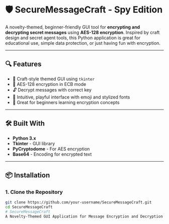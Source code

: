 # 🛡️ SecureMessageCraft - Spy Edition

A novelty-themed, beginner-friendly GUI tool for **encrypting and decrypting secret messages** using **AES-128 encryption**. Inspired by craft design and secret agent tools, this Python application is great for educational use, simple data protection, or just having fun with encryption.

---

## 🔍 Features

- 🧵 Craft-style themed GUI using `tkinter`
- 🔐 AES-128 encryption in ECB mode
- 🔓 Decrypt messages with correct key
- 🎨 Intuitive, playful interface with emoji and stylized fonts
- 💬 Great for beginners learning encryption concepts

---

## 🛠️ Built With

- **Python 3.x**
- **Tkinter** - GUI library
- **PyCryptodome** - For AES encryption
- **Base64** - Encoding for encrypted text

---

## 📦 Installation

### 1. Clone the Repository
```bash
git clone https://github.com/your-username/SecureMessageCraft.git
cd SecureMessageCraft
# SecureMessageCraft
A Novelty-Themed GUI Application for Message Encryption and Decryption using AES
